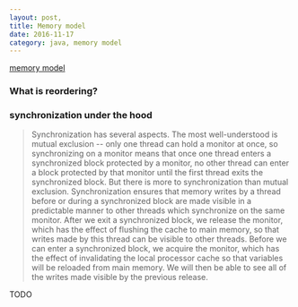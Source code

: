 ```yaml
---
layout: post,
title: Memory model
date: 2016-11-17
category: java, memory model
---
```


[memory model](https://www.cs.umd.edu/~pugh/java/memoryModel/jsr-133-faq.html)

### What is reordering?

### synchronization under the hood

> Synchronization has several aspects. The most well-understood is mutual exclusion -- only one thread can hold a monitor at once, so synchronizing on a monitor means that once one thread enters a synchronized block protected by a monitor, no other thread can enter a block protected by that monitor until the first thread exits the synchronized block.
But there is more to synchronization than mutual exclusion. Synchronization ensures that memory writes by a thread before or during a synchronized block are made visible in a predictable manner to other threads which synchronize on the same monitor. After we exit a synchronized block, we release the monitor, which has the effect of flushing the cache to main memory, so that writes made by this thread can be visible to other threads. Before we can enter a synchronized block, we acquire the monitor, which has the effect of invalidating the local processor cache so that variables will be reloaded from main memory. We will then be able to see all of the writes made visible by the previous release.

TODO
